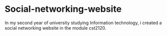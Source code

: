 # Social-networking-website
In my second year of university studying Information technology, i created a social networking website in the module cst2120. 
